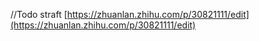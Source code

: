 //Todo straft
[https://zhuanlan.zhihu.com/p/30821111/edit](https://zhuanlan.zhihu.com/p/30821111/edit)
